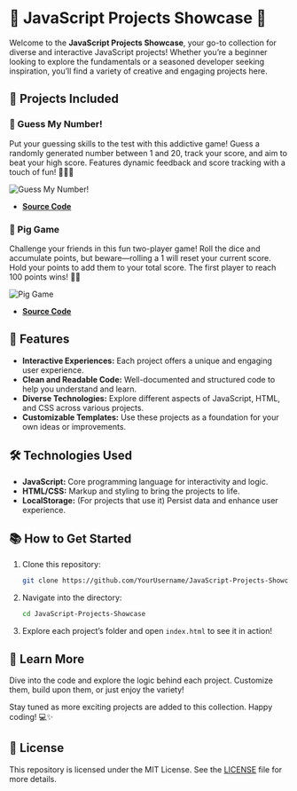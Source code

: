# 🌟 JavaScript Projects Showcase 🚀

Welcome to the **JavaScript Projects Showcase**, your go-to collection for diverse and interactive JavaScript projects! Whether you’re a beginner looking to explore the fundamentals or a seasoned developer seeking inspiration, you’ll find a variety of creative and engaging projects here.

## 📁 Projects Included

### 🎯 Guess My Number!
Put your guessing skills to the test with this addictive game! Guess a randomly generated number between 1 and 20, track your score, and aim to beat your high score. Features dynamic feedback and score tracking with a touch of fun! 🕵️‍♂️✨

![Guess My Number!](https://media.giphy.com/media/mLmgnWEsXVWq6IAgAs/giphy.gif)

- **[Source Code](https://github.com/CodeWithShivram/Javascipt/tree/main/starter)**

### 🐷 Pig Game
Challenge your friends in this fun two-player game! Roll the dice and accumulate points, but beware—rolling a 1 will reset your current score. Hold your points to add them to your total score. The first player to reach 100 points wins! 🎲✨

![Pig Game](https://media.giphy.com/media/FsoYkqWerwCpbgwpZs/giphy.gif)

- **[Source Code](https://github.com/CodeWithShivram/Javascipt/tree/main/Pig%20Game)**

## 🚀 Features

- **Interactive Experiences:** Each project offers a unique and engaging user experience.
- **Clean and Readable Code:** Well-documented and structured code to help you understand and learn.
- **Diverse Technologies:** Explore different aspects of JavaScript, HTML, and CSS across various projects.
- **Customizable Templates:** Use these projects as a foundation for your own ideas or improvements.

## 🛠 Technologies Used

- **JavaScript:** Core programming language for interactivity and logic.
- **HTML/CSS:** Markup and styling to bring the projects to life.
- **LocalStorage:** (For projects that use it) Persist data and enhance user experience.

## 📚 How to Get Started

1. Clone this repository:
    ```bash
    git clone https://github.com/YourUsername/JavaScript-Projects-Showcase.git
    ```
2. Navigate into the directory:
    ```bash
    cd JavaScript-Projects-Showcase
    ```
3. Explore each project’s folder and open `index.html` to see it in action!

## 📜 Learn More

Dive into the code and explore the logic behind each project. Customize them, build upon them, or just enjoy the variety!

Stay tuned as more exciting projects are added to this collection. Happy coding! 💻✨

## 📄 License

This repository is licensed under the MIT License. See the [LICENSE](LICENSE) file for more details.
